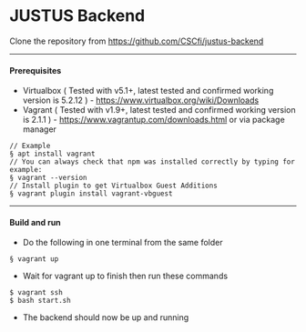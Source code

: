 # JUSTUS Backend

Clone the repository from https://github.com/CSCfi/justus-backend

----

#### Prerequisites
- Virtualbox ( Tested with v5.1+, latest tested and confirmed working version is 5.2.12 ) - https://www.virtualbox.org/wiki/Downloads
- Vagrant ( Tested with v1.9+, latest tested and confirmed working version is 2.1.1 ) - https://www.vagrantup.com/downloads.html or via package manager
```
// Example
§ apt install vagrant
// You can always check that npm was installed correctly by typing for example:
§ vagrant --version
// Install plugin to get Virtualbox Guest Additions
§ vagrant plugin install vagrant-vbguest

```

----

#### Build and run

- Do the following in one terminal from the same folder
```
§ vagrant up
```
- Wait for vagrant up to finish then run these commands
```
$ vagrant ssh
$ bash start.sh
```
- The backend should now be up and running
